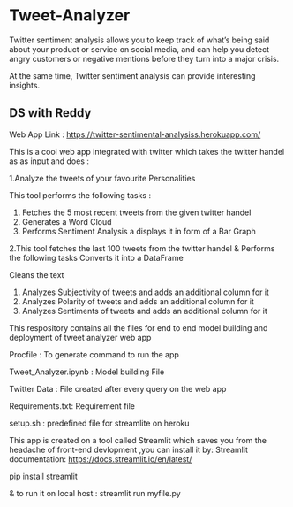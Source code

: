 # Tweet-Analyzer
Twitter sentiment analysis allows you to keep track of what’s being said about your product or service on social media, and can help you detect angry customers or negative mentions before they turn into a major crisis.

At the same time, Twitter sentiment analysis can provide interesting insights.
## DS with Reddy

Web App Link : https://twitter-sentimental-analysiss.herokuapp.com/

This is a cool web app integrated with twitter which takes the twitter handel as as input and does :

1.Analyze the tweets of your favourite Personalities

This tool performs the following tasks :
1. Fetches the 5 most recent tweets from the given twitter handel
2. Generates a Word Cloud
3. Performs Sentiment Analysis a displays it in form of a Bar Graph

2.This tool fetches the last 100 tweets from the twitter handel & Performs the following tasks
Converts it into a DataFrame

Cleans the text
1. Analyzes Subjectivity of tweets and adds an additional column for it
2. Analyzes Polarity of tweets and adds an additional column for it
3. Analyzes Sentiments of tweets and adds an additional column for it


This respository contains all the files for end to end model building and deployment of tweet analyzer web app

Procfile : To generate command to run the app

Tweet_Analyzer.ipynb : Model building File

Twitter Data : File created after every query on the web app

Requirements.txt: Requirement file

setup.sh : predefined file for streamlite on heroku

This app is created on a tool called Streamlit which saves you from the headache of front-end devlopment ,you can install it by:
Streamlit documentation: https://docs.streamlit.io/en/latest/

pip install streamlit

& to run it on local host : streamlit run myfile.py
